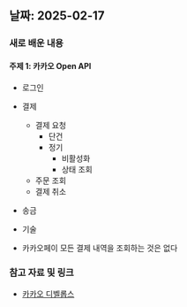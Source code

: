 ## 날짜: 2025-02-17

### 새로 배운 내용

#### 주제 1: 카카오 Open API

- 로그인
- 결제
  - 결제 요청
    - 단건
    - 정기
      - 비활성화
      - 상태 조회
  - 주문 조회
  - 결제 취소
- 송금
- 기술

- 카카오페이 모든 결제 내역을 조회하는 것은 없다

### 참고 자료 및 링크

- [카카오 디벨롭스](https://developers.kakao.com/)
